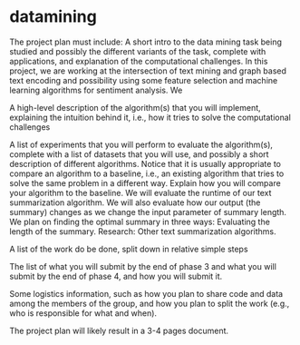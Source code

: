 # datamining

The project plan must include:
A short intro to the data mining task being studied and possibly the different variants of the task, complete with applications, and explanation of the computational challenges.
In this project, we are working at the intersection of text mining and graph based text encoding and possibility using some feature selection and machine learning algorithms for sentiment analysis. We 

A high-level description of the algorithm(s) that you will implement, explaining the intuition behind it, i.e., how it tries to solve the computational challenges


A list of experiments that you will perform to evaluate the algorithm(s), complete with a list of datasets that you will use, and possibly a short description of different algorithms. Notice that it is usually appropriate to compare an algorithm to a baseline, i.e., an existing algorithm that tries to solve the same problem in a different way. Explain how you will compare your algorithm to the baseline.
We will evaluate the runtime of our text summarization algorithm. We will also evaluate how our output (the summary) changes as we change the input parameter of summary length. 
We plan on finding the optimal summary in three ways: 
Evaluating the length of the summary.
Research: Other text summarization algorithms.



A list of the work do be done, split down in relative simple steps

The list of what you will submit by the end of phase 3 and what you will submit by the end of phase 4, and how you will submit it.

Some logistics information, such as how you plan to share code and data among the members of the group, and how you plan to split the work (e.g., who is responsible for what and when).




The project plan will likely result in a 3-4 pages document.
